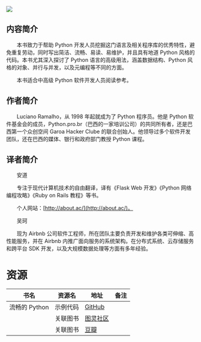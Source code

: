 ![](http://img3m1.ddimg.cn/64/32/25071121-1_u_3.jpg)

## 内容简介

　　本书致力于帮助 Python 开发人员挖掘这门语言及相关程序库的优秀特性，避免重复劳动，同时写出简洁、流畅、易读、易维护，并且具有地道 Python 风格的代码。本书尤其深入探讨了 Python 语言的高级用法，涵盖数据结构、Python 风格的对象、并行与并发，以及元编程等不同的方面。

　　本书适合中高级 Python 软件开发人员阅读参考。

## 作者简介

　　Luciano Ramalho，从 1998 年起就成为了 Python 程序员。他是 Python 软件基金会的成员，Python.pro.br（巴西的一家培训公司）的共同所有者，还是巴西第一个众创空间 Garoa Hacker Clube 的联合创始人。他领导过多个软件开发团队，还在巴西的媒体、银行和政府部门教授 Python 课程。

## 译者简介

　　安道

　　专注于现代计算机技术的自由翻译，译有《Flask Web 开发》《Python 网络编程攻略》《Ruby on Rails 教程》等书。

　　个人网站：[http://about.ac/](http://about.ac/)。

　　吴珂

　　现为 Airbnb 公司软件工程师，所在团队主要负责开发和维护各类可伸缩、高性能服务，并在 Airbnb 内推广面向服务的系统架构。在分布式系统、云存储服务和跨平台 SDK 开发，以及大规模数据处理等方面有多年经验。

# 资源

|书名|资源名|地址|备注|
|---|---|---|---|
|流畅的 Python|示例代码|[GitHub](https://github.com/fluentpython/example-code)||
||关联图书|[图灵社区](https://www.ituring.com.cn/book/1564)||
||关联图书|[豆瓣](https://book.douban.com/subject/27028517/)||
